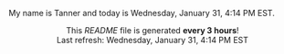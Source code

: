 My name is Tanner and today is Wednesday, January 31, 4:14 PM EST.

<p align="center">This <i>README</i> file is generated <b>every 3 hours</b>!</br>Last refresh: Wednesday, January 31, 4:14 PM EST<br /></p>

